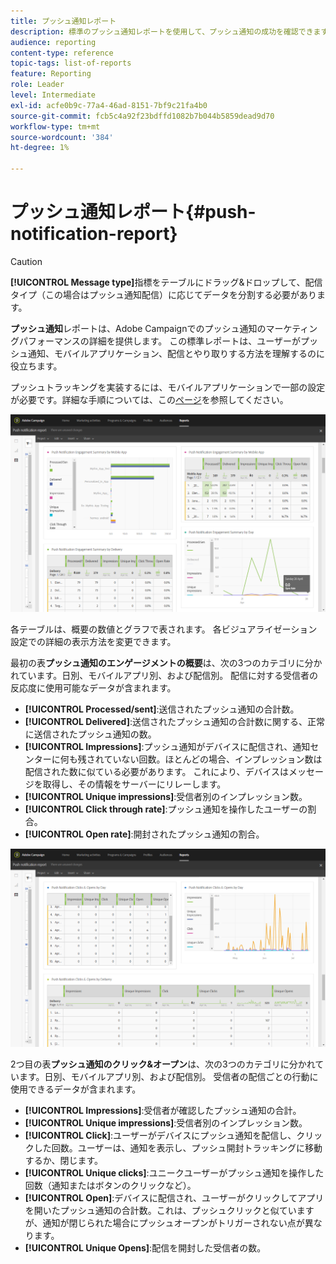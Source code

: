 ```yaml
---
title: プッシュ通知レポート
description: 標準のプッシュ通知レポートを使用して、プッシュ通知の成功を確認できます。
audience: reporting
content-type: reference
topic-tags: list-of-reports
feature: Reporting
role: Leader
level: Intermediate
exl-id: acfe0b9c-77a4-46ad-8151-7bf9c21fa4b0
source-git-commit: fcb5c4a92f23bdffd1082b7b044b5859dead9d70
workflow-type: tm+mt
source-wordcount: '384'
ht-degree: 1%

---
```


# プッシュ通知レポート{#push-notification-report}

>[!CAUTION]
>
>**[!UICONTROL Message type]**&#x200B;指標をテーブルにドラッグ&amp;ドロップして、配信タイプ（この場合はプッシュ通知配信）に応じてデータを分割する必要があります。

**プッシュ通知**&#x200B;レポートは、Adobe Campaignでのプッシュ通知のマーケティングパフォーマンスの詳細を提供します。 この標準レポートは、ユーザーがプッシュ通知、モバイルアプリケーション、配信とやり取りする方法を理解するのに役立ちます。

プッシュトラッキングを実装するには、モバイルアプリケーションで一部の設定が必要です。詳細な手順については、この[ページ](../../administration/using/push-tracking.md)を参照してください。

![](assets/dynamic_report_push.png)

各テーブルは、概要の数値とグラフで表されます。 各ビジュアライゼーション設定での詳細の表示方法を変更できます。

最初の表&#x200B;**プッシュ通知のエンゲージメントの概要**&#x200B;は、次の3つのカテゴリに分かれています。日別、モバイルアプリ別、および配信別。 配信に対する受信者の反応度に使用可能なデータが含まれます。

* **[!UICONTROL Processed/sent]**:送信されたプッシュ通知の合計数。
* **[!UICONTROL Delivered]**:送信されたプッシュ通知の合計数に関する、正常に送信されたプッシュ通知の数。
* **[!UICONTROL Impressions]**:プッシュ通知がデバイスに配信され、通知センターに何も残されていない回数。ほとんどの場合、インプレッション数は配信された数に似ている必要があります。 これにより、デバイスはメッセージを取得し、その情報をサーバーにリレーします。
* **[!UICONTROL Unique impressions]**:受信者別のインプレッション数。
* **[!UICONTROL Click through rate]**:プッシュ通知を操作したユーザーの割合。
* **[!UICONTROL Open rate]**:開封されたプッシュ通知の割合。

![](assets/dynamic_report_push_2.png)

2つ目の表&#x200B;**プッシュ通知のクリック&amp;オープン**&#x200B;は、次の3つのカテゴリに分かれています。日別、モバイルアプリ別、および配信別。 受信者の配信ごとの行動に使用できるデータが含まれます。

* **[!UICONTROL Impressions]**:受信者が確認したプッシュ通知の合計。
* **[!UICONTROL Unique impressions]**:受信者別のインプレッション数。
* **[!UICONTROL Click]**:ユーザーがデバイスにプッシュ通知を配信し、クリックした回数。ユーザーは、通知を表示し、プッシュ開封トラッキングに移動するか、閉じます。
* **[!UICONTROL Unique clicks]**:ユニークユーザーがプッシュ通知を操作した回数（通知またはボタンのクリックなど）。
* **[!UICONTROL Open]**:デバイスに配信され、ユーザーがクリックしてアプリを開いたプッシュ通知の合計数。これは、プッシュクリックと似ていますが、通知が閉じられた場合にプッシュオープンがトリガーされない点が異なります。
* **[!UICONTROL Unique Opens]**:配信を開封した受信者の数。
